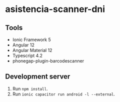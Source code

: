 # asistencia-scanner-dni
## Tools
* Ionic Framework 5
* Angular 12
* Angular Material 12
* Typescript 4.2
* phonegap-plugin-barcodescanner
## Development server
1. Run `npm install`.
2. Run `ionic capacitor run android -l --external`.
